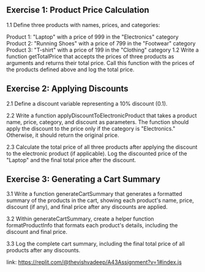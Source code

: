 ## Exercise 1: Product Price Calculation
1.1 Define three products with names, prices, and categories:

Product 1: "Laptop" with a price of 999 in the "Electronics" category
Product 2: "Running Shoes" with a price of 799 in the "Footwear" category
Product 3: "T-shirt" with a price of 199 in the "Clothing" category
1.2 Write a function getTotalPrice that accepts the prices of three products as arguments and returns their total price. Call this function with the prices of the products defined above and log the total price.

## Exercise 2: Applying Discounts

2.1 Define a discount variable representing a 10% discount (0.1).

2.2 Write a function applyDiscountToElectronicProduct that takes a product name, price, category, and discount as parameters. The function should apply the discount to the price only if the category is "Electronics." Otherwise, it should return the original price.

2.3 Calculate the total price of all three products after applying the discount to the electronic product (if applicable). Log the discounted price of the "Laptop" and the final total price after the discount.

## Exercise 3: Generating a Cart Summary
3.1 Write a function generateCartSummary that generates a formatted summary of the products in the cart, showing each product's name, price, discount (if any), and final price after any discounts are applied.

3.2 Within generateCartSummary, create a helper function formatProductInfo that formats each product's details, including the discount and final price.

3.3 Log the complete cart summary, including the final total price of all products after any discounts.

link: https://replit.com/@thevishvadeep/A43Assignment?v=1#index.js
